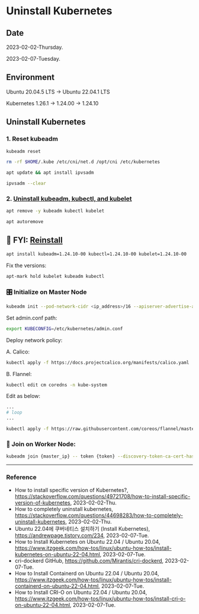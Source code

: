# Uninstall Kubernetes

## Date

2023-02-02-Thursday.

2023-02-07-Tuesday.

## Environment

Ubuntu 20.04.5 LTS -> Ubuntu 22.04.1 LTS

Kubernetes 1.26.1 -> 1.24.00 -> 1.24.10

## Uninstall Kubernetes

### 1. Reset kubeadm

```Bash
kubeadm reset
```

```Bash
rm -rf $HOME/.kube /etc/cni/net.d /opt/cni /etc/kubernetes
```

```Bash
apt update && apt install ipvsadm
```

```Bash
ipvsadm --clear
```

### 2. [Uninstall kubeadm, kubectl, and kubelet](https://stackoverflow.com/questions/44698283/how-to-completely-uninstall-kubernetes)

```Bash
apt remove -y kubeadm kubectl kubelet
```

```Bash
apt autoremove
```

## :key: FYI: [Reinstall](https://stackoverflow.com/questions/49721708/how-to-install-specific-version-of-kubernetes)

```Bash
apt install kubeadm=1.24.10-00 kubectl=1.24.10-00 kubelet=1.24.10-00
```

Fix the versions:

```Bash
apt-mark hold kubelet kubeadm kubectl
```

### :control_knobs: Initialize on Master Node

```Bash
kubeadm init --pod-network-cidr <ip_address>/16 --apiserver-advertise-address=<master_node_ip_address>
```

Set admin.conf path:

```Bash
export KUBECONFIG=/etc/kubernetes/admin.conf
```

Deploy network policy:

A. Calico:

```Bash
kubectl apply -f https://docs.projectcalico.org/manifests/calico.yaml
```

B. Flannel:

```Bash
kubectl edit cm coredns -n kube-system
```

Edit as below:

```Bash
...
# loop
...
```

```Bash
kubectl apply -f https://raw.githubusercontent.com/coreos/flannel/master/Documentation/kube-flannel.yml
```

### :robot: Join on Worker Node:

```Bash
kubeadm join {master_ip} -- token {token} --discovery-token-ca-cert-hash {sha256}
```

---

### Reference
- How to install specific version of Kubernetes?, https://stackoverflow.com/questions/49721708/how-to-install-specific-version-of-kubernetes, 2023-02-02-Thu.
- How to completely uninstall kubernetes, https://stackoverflow.com/questions/44698283/how-to-completely-uninstall-kubernetes, 2023-02-02-Thu.
- Ubuntu 22.04에 쿠버네티스 설치하기 (Install Kubernetes), https://andrewpage.tistory.com/234, 2023-02-07-Tue.
- How to Install Kubernetes on Ubuntu 22.04 / Ubuntu 20.04, https://www.itzgeek.com/how-tos/linux/ubuntu-how-tos/install-kubernetes-on-ubuntu-22-04.html, 2023-02-07-Tue.
- cri-dockerd GitHub, https://github.com/Mirantis/cri-dockerd, 2023-02-07-Tue.
- How to Install Containerd on Ubuntu 22.04 / Ubuntu 20.04, https://www.itzgeek.com/how-tos/linux/ubuntu-how-tos/install-containerd-on-ubuntu-22-04.html, 2023-02-07-Tue.
- How to Install CRI-O on Ubuntu 22.04 / Ubuntu 20.04, https://www.itzgeek.com/how-tos/linux/ubuntu-how-tos/install-cri-o-on-ubuntu-22-04.html, 2023-02-07-Tue.
